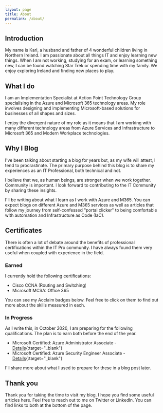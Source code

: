 ```yaml
---
layout: page
title: About
permalink: /about/
---
```


## Introduction

My name is Karl, a husband and father of 4 wonderful children living in Northern Ireland. I am passionate about all things IT and enjoy learning new things. When I am not working, studying for an exam, or learning something new, I can be found watching Star Trek or spending time with my family. We enjoy exploring Ireland and finding new places to play.

## What I do

I am an Implementation Specialist at Action Point Technology Group specialising in the Azure and Microsoft 365 technology areas. My role involves designing and implementing Microsoft-based solutions for businesses of all shapes and sizes.

I enjoy the divergent nature of my role as it means that I am working with many different technology areas from Azure Services and Infrastructure to Microsoft 365 and Modern Workplace technologies.

## Why I Blog

I've been talking about starting a blog for years but, as my wife will attest, I tend to procrastinate. The primary purpose behind this blog is to share my experiences as an IT Professional, both technical and not.

I believe that we, as human beings, are stronger when we work together. Community is important. I look forward to contributing to the IT Community by sharing these insights.

I'll be writing about what I learn as I work with Azure and M365. You can expect blogs on different Azure and M365 services as well as articles that follow my journey from self-confessed "portal clicker" to being comfortable with automation and Infrastructure as Code (IaC).

## Certificates

There is often a lot of debate around the benefits of professional certifications within the IT Pro community. I have always found them very useful when coupled with experience in the field.

### Earned

I currently hold the following certifications:

* Cisco CCNA (Routing and Switching)
* Microsoft MCSA: Office 365

You can see my Acclaim badges below. Feel free to click on them to find out more about the skills measured in each.

<div data-iframe-width="150" data-iframe-height="270" data-share-badge-id="c070854b-3976-483c-957a-f463d666b98c" data-share-badge-host="https://www.youracclaim.com"></div><script type="text/javascript" async src="//cdn.youracclaim.com/assets/utilities/embed.js"></script>
<div data-iframe-width="150" data-iframe-height="270" data-share-badge-id="d61f1563-4d6e-4056-8e64-4871e305f856" data-share-badge-host="https://www.youracclaim.com"></div><script type="text/javascript" async src="//cdn.youracclaim.com/assets/utilities/embed.js"></script>

### In Progress

As I write this, in October 2020, I am preparing for the following qualifications. The plan is to earn both before the end of the year.

* Microsoft Certified: Azure Administrator Associate - [Details](https://docs.microsoft.com/en-us/learn/certifications/azure-administrator){:target="_blank"}
* Microsoft Certified: Azure Security Engineer Associate - [Details](https://docs.microsoft.com/en-us/learn/certifications/azure-security-engineer){:target="_blank"}

I'll share more about what I used to prepare for these in a blog post later.

## Thank you

Thank you for taking the time to visit my blog. I hope you find some useful articles here. Feel free to reach out to me on Twitter or LinkedIn. You can find links to both at the bottom of the page.
